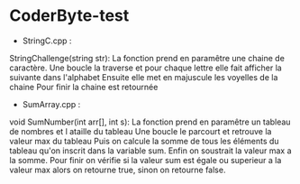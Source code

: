 # CoderByte-test

- StringC.cpp :

StringChallenge(string str):
La fonction prend en paramêtre une chaine de caractère. 
Une boucle la traverse et pour chaque lettre elle fait afficher la suivante dans l'alphabet
Ensuite elle met en majuscule les voyelles de la chaine
Pour finir la chaine est retournée




- SumArray.cpp : 

void SumNumber(int arr[], int s):
La fonction prend en paramêtre un tableau de nombres et l ataille du tableau
Une boucle le parcourt et retrouve la valeur max du tableau
Puis on calcule la somme de tous les éléments du tableau qu'on inscrit dans la variable sum.
Enfin on soustrait la valeur max a la somme.
Pour finir on vérifie si la valeur sum est égale ou superieur a la valeur max alors on retourne true, sinon on retourne false.
